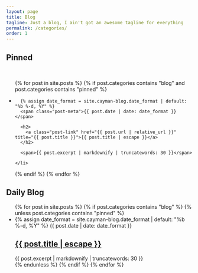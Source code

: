 ```yaml
---
layout: page
title: Blog
tagline: Just a blog, I ain't got an awesome tagline for everything
permalink: /categories/
order: 1
---
```



<h2>Pinned</h2>

<div>&nbsp;</div>

<ul class="post-list">
  {% for post in site.posts %}
  {% if post.categories contains "blog" and post.categories contains "pinned" %}
    <li>

      {% assign date_format = site.cayman-blog.date_format | default: "%b %-d, %Y" %}
      <span class="post-meta">{{ post.date | date: date_format }}</span>

      <h2>
        <a class="post-link" href="{{ post.url | relative_url }}" title="{{ post.title }}">{{ post.title | escape }}</a>
      </h2>

      <span>{{ post.excerpt | markdownify | truncatewords: 30 }}</span>

    </li>
  {% endif %}
  {% endfor %}
</ul>

<h2>Daily Blog</h2>

<ul class="post-list">
  {% for post in site.posts %}
  {% if post.categories contains "blog" %}
  {% unless post.categories contains "pinned" %}
    <li>
      {% assign date_format = site.cayman-blog.date_format | default: "%b %-d, %Y" %}
      <span class="post-meta">{{ post.date | date: date_format }}</span>
      <h2>
        <a class="post-link" href="{{ post.url | relative_url }}" title="{{ post.title }}">{{ post.title | escape }}</a>
      </h2>
      <span>{{ post.excerpt | markdownify | truncatewords: 30 }} </span>
    </li>
  {% endunless %}
  {% endif %}
  {% endfor %}
</ul>

